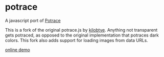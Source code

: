 potrace
=======

A javascript port of [Potrace](http://potrace.sourceforge.net)

This is a fork of the original potrace.js by <a href="http://www.github.com/kilobtye">kilobtye</a>.
Anything not transparent gets potraced, as opposed to the original implementation that potraces dark colors.
This fork also adds support for loading images from data URLs.

[online demo](http://kilobtye.github.io/potrace/)


